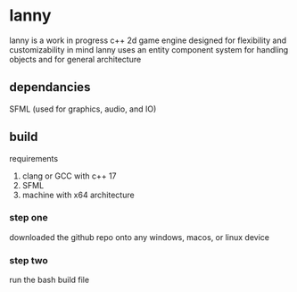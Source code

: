 # lanny
lanny is a work in progress c++ 2d game engine designed for flexibility and customizability in mind
lanny uses an entity component system for handling objects and for general architecture
## dependancies
SFML (used for graphics, audio, and IO)

## build
requirements
1. clang or GCC with c++ 17
2. SFML 
3. machine with x64 architecture

### step one
downloaded the github repo onto any windows, macos, or linux device

### step two
run the bash build file
